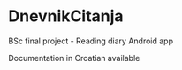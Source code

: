 # DnevnikCitanja
BSc final project - Reading diary Android app

Documentation in Croatian available
